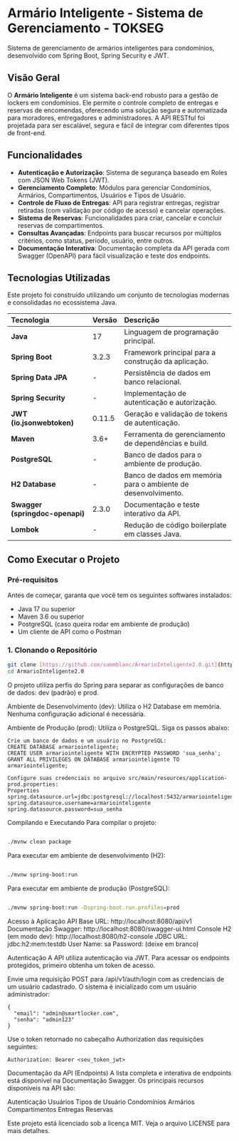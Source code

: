 # Armário Inteligente - Sistema de Gerenciamento - TOKSEG

Sistema de gerenciamento de armários inteligentes para condomínios, desenvolvido com Spring Boot, Spring Security e JWT.

## Visão Geral

O **Armário Inteligente** é um sistema back-end robusto para a gestão de lockers em condomínios. 
Ele permite o controle completo de entregas e reservas de encomendas, oferecendo uma solução segura e automatizada para moradores, entregadores e administradores.
A API RESTful foi projetada para ser escalável, segura e fácil de integrar com diferentes tipos de front-end.

## Funcionalidades

-   **Autenticação e Autorização**: Sistema de segurança baseado em Roles com JSON Web Tokens (JWT).
-   **Gerenciamento Completo**: Módulos para gerenciar Condomínios, Armários, Compartimentos, Usuários e Tipos de Usuário.
-   **Controle de Fluxo de Entregas**: API para registrar entregas, registrar retiradas (com validação por código de acesso) e cancelar operações.
-   **Sistema de Reservas**: Funcionalidades para criar, cancelar e concluir reservas de compartimentos.
-   **Consultas Avançadas**: Endpoints para buscar recursos por múltiplos critérios, como status, período, usuário, entre outros.
-   **Documentação Interativa**: Documentação completa da API gerada com Swagger (OpenAPI) para fácil visualização e teste dos endpoints.

## Tecnologias Utilizadas

Este projeto foi construído utilizando um conjunto de tecnologias modernas e consolidadas no ecossistema Java.

| Tecnologia   | Versão           | Descrição |
| :--- | :--- | :--- |
| **Java**     |   17   | Linguagem de programação principal. |
| **Spring Boot**| 3.2.3 | Framework principal para a construção da aplicação. |
| **Spring Data JPA**| - | Persistência de dados em banco relacional. |
| **Spring Security**| - | Implementação de autenticação e autorização. |
| **JWT (io.jsonwebtoken)** | 0.11.5 | Geração e validação de tokens de autenticação. |
| **Maven** | 3.6+ | Ferramenta de gerenciamento de dependências e build. |
| **PostgreSQL**| - | Banco de dados para o ambiente de produção. |
| **H2 Database**| - | Banco de dados em memória para o ambiente de desenvolvimento. |
| **Swagger (springdoc-openapi)**| 2.3.0 | Documentação e teste interativo da API. |
| **Lombok**| - | Redução de código boilerplate em classes Java. |

## Como Executar o Projeto

### Pré-requisitos

Antes de começar, garanta que você tem os seguintes softwares instalados:
-   Java 17 ou superior
-   Maven 3.6 ou superior
-   PostgreSQL (caso queira rodar em ambiente de produção)
-   Um cliente de API como o Postman

### 1. Clonando o Repositório

```bash
git clone [https://github.com/sammblanc/ArmarioInteligente2.0.git](https://github.com/sammblanc/ArmarioInteligente2.0.git)
cd ArmarioInteligente2.0
```

O projeto utiliza perfis do Spring para separar as configurações de banco de dados: dev (padrão) e prod.

Ambiente de Desenvolvimento (dev): Utiliza o H2 Database em memória. Nenhuma configuração adicional é necessária.

Ambiente de Produção (prod): Utiliza o PostgreSQL. Siga os passos abaixo:
```
Crie um banco de dados e um usuário no PostgreSQL:
CREATE DATABASE armariointeligente;
CREATE USER armariointeligente WITH ENCRYPTED PASSWORD 'sua_senha';
GRANT ALL PRIVILEGES ON DATABASE armariointeligente TO armariointeligente;

Configure suas credenciais no arquivo src/main/resources/application-prod.properties:
Properties
spring.datasource.url=jdbc:postgresql://localhost:5432/armariointeligente
spring.datasource.username=armariointeligente
spring.datasource.password=sua_senha
```
Compilando e Executando
Para compilar o projeto:
```Bash

./mvnw clean package
```
Para executar em ambiente de desenvolvimento (H2):

```Bash

./mvnw spring-boot:run
```
Para executar em ambiente de produção (PostgreSQL):
```Bash

./mvnw spring-boot:run -Dspring-boot.run.profiles=prod
```

Acesso à Aplicação
API Base URL: http://localhost:8080/api/v1
Documentação Swagger: http://localhost:8080/swagger-ui.html
Console H2 (em modo dev): http://localhost:8080/h2-console
JDBC URL: jdbc:h2:mem:testdb
User Name: sa
Password: (deixe em branco)

Autenticação
A API utiliza autenticação via JWT. Para acessar os endpoints protegidos, primeiro obtenha um token de acesso.

Envie uma requisição POST para /api/v1/auth/login com as credenciais de um usuário cadastrado. O sistema é inicializado com um usuário administrador:
```
{
  "email": "admin@smartlocker.com",
  "senha": "admin123"
}
```

Use o token retornado no cabeçalho Authorization das requisições seguintes:
```
Authorization: Bearer <seu_token_jwt>
```

Documentação da API (Endpoints)
A lista completa e interativa de endpoints está disponível na Documentação Swagger. Os principais recursos disponíveis na API são:

Autenticação
Usuários
Tipos de Usuário
Condomínios
Armários
Compartimentos
Entregas
Reservas


Este projeto está licenciado sob a licença MIT. Veja o arquivo LICENSE para mais detalhes.
